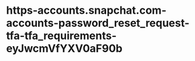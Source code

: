 # https-accounts.snapchat.com-accounts-password_reset_request-tfa-tfa_requirements-eyJwcmVfYXV0aF90b